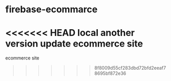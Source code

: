 # firebase-ecommarce
<<<<<<< HEAD
local another version update ecommerce site
=======
ecommerce site
>>>>>>> 8f8009d55cf283dbd72bfd2eeaf78695bf872e36
